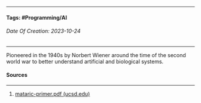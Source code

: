 __________________________________________________________________________
#### **Tags:** #Programming/AI 
###### *Date Of Creation: 2023-10-24*
__________________________________________________________________________

Pioneered in the 1940s by Norbert Wiener around the time of the second world war to better understand artificial and biological systems.


#### Sources
__________________________________________________________________________
1. [mataric-primer.pdf (ucsd.edu)](https://pages.ucsd.edu/~ehutchins/cogs8/mataric-primer.pdf)